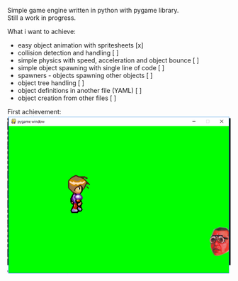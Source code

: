 Simple game engine written in python with pygame library.  
Still a work in progress.  
  
What i want to achieve: 
 * easy object animation with spritesheets [x]  
 * collision detection and handling [ ]  
 * simple physics with speed, acceleration and object bounce [ ]  
 * simple object spawning with single line of code [ ]  
 * spawners - objects spawning other objects [ ]  
 * object tree handling [ ]  
 * object definitions in another file (YAML) [ ]  
 * object creation from other files [ ]  
  
First achievement:
![image missing](other/1.png)  
